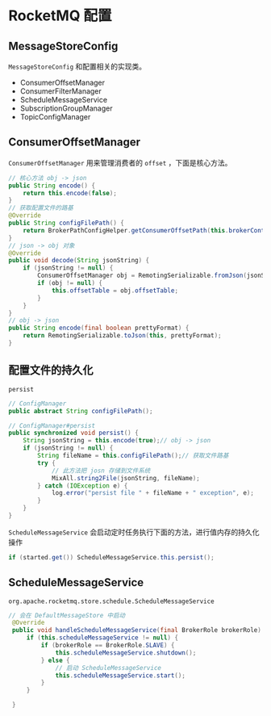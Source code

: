 # RocketMQ 配置

## MessageStoreConfig

`MessageStoreConfig` 和配置相关的实现类。

- ConsumerOffsetManager
- ConsumerFilterManager
- ScheduleMessageService
- SubscriptionGroupManager
- TopicConfigManager

## ConsumerOffsetManager

`ConsumerOffsetManager` 用来管理消费者的 `offset` ，下面是核心方法。

```java
// 核心方法 obj -> json
public String encode() {
    return this.encode(false);
}
// 获取配置文件的路基
@Override
public String configFilePath() {
    return BrokerPathConfigHelper.getConsumerOffsetPath(this.brokerController.getMessageStoreConfig().getStorePathRootDir());
}
// json -> obj 对象
@Override
public void decode(String jsonString) {
    if (jsonString != null) {
        ConsumerOffsetManager obj = RemotingSerializable.fromJson(jsonString, ConsumerOffsetManager.class);
        if (obj != null) {
            this.offsetTable = obj.offsetTable;
        }
    }
}
// obj -> json
public String encode(final boolean prettyFormat) {
    return RemotingSerializable.toJson(this, prettyFormat);
}
```

## 配置文件的持久化

`persist`

```java
// ConfigManager
public abstract String configFilePath();

// ConfigManager#persist
public synchronized void persist() {
    String jsonString = this.encode(true);// obj -> json
    if (jsonString != null) {
        String fileName = this.configFilePath();// 获取文件路基
        try {
            // 此方法把 josn 存储到文件系统 
            MixAll.string2File(jsonString, fileName);
        } catch (IOException e) {
            log.error("persist file " + fileName + " exception", e);
        }
    }
}
```

`ScheduleMessageService` 会启动定时任务执行下面的方法，进行值内存的持久化操作

```java
if (started.get()) ScheduleMessageService.this.persist();
```

## ScheduleMessageService

`org.apache.rocketmq.store.schedule.ScheduleMessageService`

```java
// 会在 DefaultMessageStore 中启动 
 @Override
 public void handleScheduleMessageService(final BrokerRole brokerRole) {
     if (this.scheduleMessageService != null) {
         if (brokerRole == BrokerRole.SLAVE) {
             this.scheduleMessageService.shutdown();
         } else {
             // 启动 ScheduleMessageService
             this.scheduleMessageService.start();
         }
     }

 }
```

